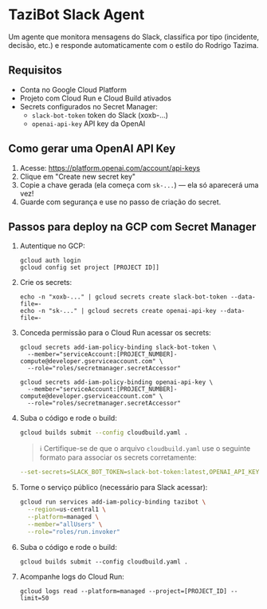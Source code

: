 # TaziBot Slack Agent

Um agente que monitora mensagens do Slack, classifica por tipo (incidente, decisão, etc.) e responde automaticamente com o estilo do Rodrigo Tazima.

## Requisitos
- Conta no Google Cloud Platform
- Projeto com Cloud Run e Cloud Build ativados
- Secrets configurados no Secret Manager:
  - `slack-bot-token` token do Slack (xoxb-...)
  - `openai-api-key`  API key da OpenAI

## Como gerar uma OpenAI API Key

1. Acesse: https://platform.openai.com/account/api-keys
2. Clique em "Create new secret key"
3. Copie a chave gerada (ela começa com `sk-...`) — ela só aparecerá uma vez!
4. Guarde com segurança e use no passo de criação do secret.

## Passos para deploy na GCP com Secret Manager

1. Autentique no GCP:
   ```
   gcloud auth login
   gcloud config set project [PROJECT ID]]
   ```

2. Crie os secrets:
   ```
   echo -n "xoxb-..." | gcloud secrets create slack-bot-token --data-file=-
   echo -n "sk-..." | gcloud secrets create openai-api-key --data-file=-
   ```

3. Conceda permissão para o Cloud Run acessar os secrets:
   ```
   gcloud secrets add-iam-policy-binding slack-bot-token \
     --member="serviceAccount:[PROJECT_NUMBER]-compute@developer.gserviceaccount.com" \
     --role="roles/secretmanager.secretAccessor"

   gcloud secrets add-iam-policy-binding openai-api-key \
     --member="serviceAccount:[PROJECT_NUMBER]-compute@developer.gserviceaccount.com" \
     --role="roles/secretmanager.secretAccessor"
   ```
4. Suba o código e rode o build:
   ```bash
   gcloud builds submit --config cloudbuild.yaml .
   ```

   > ℹ️ Certifique-se de que o arquivo `cloudbuild.yaml` use o seguinte formato para associar os secrets corretamente:
   ```yaml
   --set-secrets=SLACK_BOT_TOKEN=slack-bot-token:latest,OPENAI_API_KEY=openai-api-key:latest
   ```

5. Torne o serviço público (necessário para Slack acessar):
   ```bash
   gcloud run services add-iam-policy-binding tazibot \
     --region=us-central1 \
     --platform=managed \
     --member="allUsers" \
     --role="roles/run.invoker"
   ```

6. Suba o código e rode o build:
   ```
   gcloud builds submit --config cloudbuild.yaml .
   ```

7. Acompanhe logs do Cloud Run:
   ```
   gcloud logs read --platform=managed --project=[PROJECT_ID] --limit=50
   ```
 